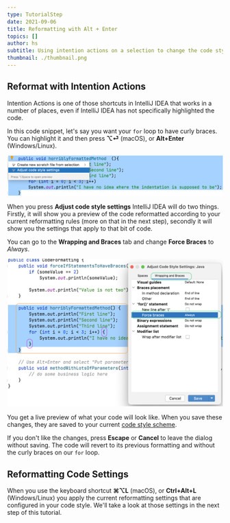 ```yaml
---
type: TutorialStep
date: 2021-09-06
title: Reformatting with Alt + Enter
topics: []
author: hs
subtitle: Using intention actions on a selection to change the code style settings
thumbnail: ./thumbnail.png
---
```


## Reformat with Intention Actions

Intention Actions is one of those shortcuts in IntelliJ IDEA that works in a number of places, even if IntelliJ IDEA has not specifically highlighted the code.  

In this code snippet, let's say you want your `for` loop to have curly braces. You can highlight it and then press **⌥⏎** (macOS), or **Alt+Enter** (Windows/Linux).

![Adjust Code Style Menu](adjust-code-style-menu.png)

When you press **Adjust code style settings** IntelliJ IDEA will do two things. Firstly, it will show you a preview of the code reformatted according to your current reformatting rules (more on that in the next step), secondly it will show you the settings that apply to that bit of code.

You can go to the **Wrapping and Braces** tab and change **Force Braces** to _Always_.

![Force Braces for our For Loop](force-braces.png)

You get a live preview of what your code will look like. When you save these changes, they are saved to your current [code style scheme](https://www.jetbrains.com/help/idea/configuring-code-style.html).

If you don't like the changes, press **Escape** or **Cancel** to leave the dialog without saving. The code will revert to its previous formatting and without the curly braces on our `for` loop.

## Reformatting Code Settings
When you use the keyboard shortcut **⌘⌥L** (macOS), or **Ctrl+Alt+L** (Windows/Linux) you apply the current reformatting settings that are configured in your code style. We'll take a look at those settings in the next step of this tutorial.
